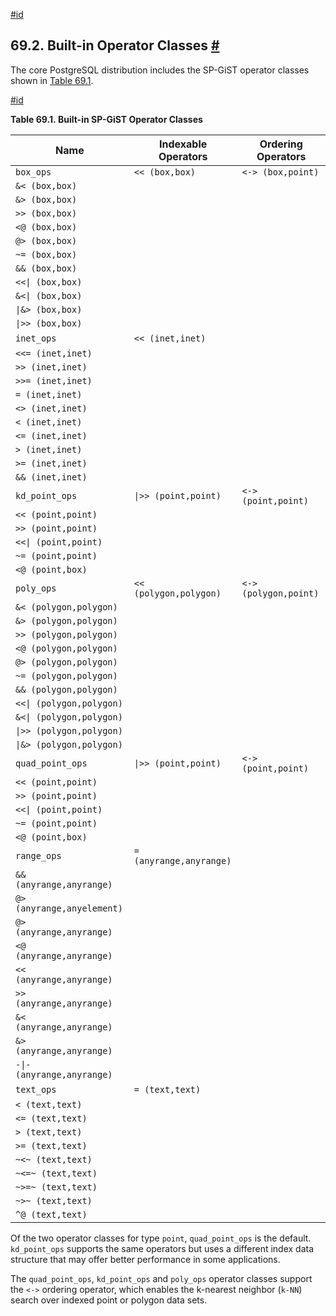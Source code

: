 [#id](#SPGIST-BUILTIN-OPCLASSES)

## 69.2. Built-in Operator Classes [#](#SPGIST-BUILTIN-OPCLASSES)

The core PostgreSQL distribution includes the SP-GiST operator classes shown in [Table 69.1](spgist-builtin-opclasses#SPGIST-BUILTIN-OPCLASSES-TABLE).

[#id](#SPGIST-BUILTIN-OPCLASSES-TABLE)

**Table 69.1. Built-in SP-GiST Operator Classes**

| Name                       | Indexable Operators     | Ordering Operators    |
| -------------------------- | ----------------------- | --------------------- |
| `box_ops`                  | `<< (box,box)`          | `<-> (box,point)`     |
| `&< (box,box)`             |                         |                       |
| `&> (box,box)`             |                         |                       |
| `>> (box,box)`             |                         |                       |
| `<@ (box,box)`             |                         |                       |
| `@> (box,box)`             |                         |                       |
| `~= (box,box)`             |                         |                       |
| `&& (box,box)`             |                         |                       |
| `<<\| (box,box)`           |                         |                       |
| `&<\| (box,box)`           |                         |                       |
| `\|&> (box,box)`           |                         |                       |
| `\|>> (box,box)`           |                         |                       |
| `inet_ops`                 | `<< (inet,inet)`        |                       |
| `<<= (inet,inet)`          |                         |                       |
| `>> (inet,inet)`           |                         |                       |
| `>>= (inet,inet)`          |                         |                       |
| `= (inet,inet)`            |                         |                       |
| `<> (inet,inet)`           |                         |                       |
| `< (inet,inet)`            |                         |                       |
| `<= (inet,inet)`           |                         |                       |
| `> (inet,inet)`            |                         |                       |
| `>= (inet,inet)`           |                         |                       |
| `&& (inet,inet)`           |                         |                       |
| `kd_point_ops`             | `\|>> (point,point)`    | `<-> (point,point)`   |
| `<< (point,point)`         |                         |                       |
| `>> (point,point)`         |                         |                       |
| `<<\| (point,point)`       |                         |                       |
| `~= (point,point)`         |                         |                       |
| `<@ (point,box)`           |                         |                       |
| `poly_ops`                 | `<< (polygon,polygon)`  | `<-> (polygon,point)` |
| `&< (polygon,polygon)`     |                         |                       |
| `&> (polygon,polygon)`     |                         |                       |
| `>> (polygon,polygon)`     |                         |                       |
| `<@ (polygon,polygon)`     |                         |                       |
| `@> (polygon,polygon)`     |                         |                       |
| `~= (polygon,polygon)`     |                         |                       |
| `&& (polygon,polygon)`     |                         |                       |
| `<<\| (polygon,polygon)`   |                         |                       |
| `&<\| (polygon,polygon)`   |                         |                       |
| `\|>> (polygon,polygon)`   |                         |                       |
| `\|&> (polygon,polygon)`   |                         |                       |
| `quad_point_ops`           | `\|>> (point,point)`    | `<-> (point,point)`   |
| `<< (point,point)`         |                         |                       |
| `>> (point,point)`         |                         |                       |
| `<<\| (point,point)`       |                         |                       |
| `~= (point,point)`         |                         |                       |
| `<@ (point,box)`           |                         |                       |
| `range_ops`                | `= (anyrange,anyrange)` |                       |
| `&& (anyrange,anyrange)`   |                         |                       |
| `@> (anyrange,anyelement)` |                         |                       |
| `@> (anyrange,anyrange)`   |                         |                       |
| `<@ (anyrange,anyrange)`   |                         |                       |
| `<< (anyrange,anyrange)`   |                         |                       |
| `>> (anyrange,anyrange)`   |                         |                       |
| `&< (anyrange,anyrange)`   |                         |                       |
| `&> (anyrange,anyrange)`   |                         |                       |
| `-\|- (anyrange,anyrange)` |                         |                       |
| `text_ops`                 | `= (text,text)`         |                       |
| `< (text,text)`            |                         |                       |
| `<= (text,text)`           |                         |                       |
| `> (text,text)`            |                         |                       |
| `>= (text,text)`           |                         |                       |
| `~<~ (text,text)`          |                         |                       |
| `~<=~ (text,text)`         |                         |                       |
| `~>=~ (text,text)`         |                         |                       |
| `~>~ (text,text)`          |                         |                       |
| `^@ (text,text)`           |                         |                       |

Of the two operator classes for type `point`, `quad_point_ops` is the default. `kd_point_ops` supports the same operators but uses a different index data structure that may offer better performance in some applications.

The `quad_point_ops`, `kd_point_ops` and `poly_ops` operator classes support the `<->` ordering operator, which enables the k-nearest neighbor (`k-NN`) search over indexed point or polygon data sets.
